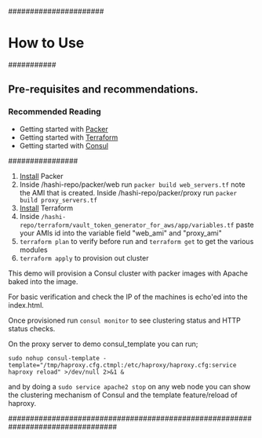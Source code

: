 ######################

# How to Use

###########

## Pre-requisites and recommendations.

### Recommended Reading

* Getting started with [Packer](https://www.packer.io/intro/index.html)
* Getting started with [Terraform](https://www.terraform.io/)
* Getting started with [Consul](https://www.consul.io/intro/index.html)

################

1. [Install](https://www.packer.io/intro/getting-started/install.html) Packer
2. Inside /hashi-repo/packer/web run `packer build web_servers.tf` note the AMI that is created. Inside /hashi-repo/packer/proxy run `packer build proxy_servers.tf`
3. [Install](https://www.terraform.io/intro/getting-started/install.html) Terraform
4. Inside `/hashi-repo/terraform/vault_token_generator_for_aws/app/variables.tf` paste your AMIs id into the variable field "web_ami" and "proxy_ami"
5. `terraform plan` to verify before run and `terraform get` to get the various modules
6. `terraform apply` to provision out cluster


This demo will provision a Consul cluster with packer images with Apache baked into the image.

For basic verification and check the IP of the machines is echo'ed into the index.html.

Once provisioned run `consul monitor` to see clustering status and HTTP status checks.

On the proxy server to demo consul_template you can run;

`sudo nohup consul-template -template="/tmp/haproxy.cfg.ctmpl:/etc/haproxy/haproxy.cfg:service haproxy reload" >/dev/null 2>&1 &`

and by doing a `sudo service apache2 stop` on any web node you can show the clustering mechanism of Consul and the template feature/reload of haproxy.

#################################################################################
